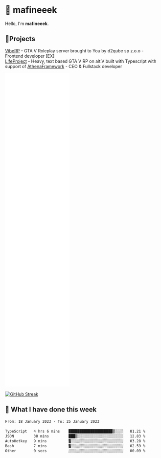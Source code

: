 # 👋 mafineeek
Hello, I'm **mafineeek**.

## 📝Projects

[VibeRP](https://v-rp.pl) - GTA V Roleplay server brought to You by d2qube sp z.o.o - Frontend developer [EX]
<br>
[LifeProject](https://github.com/LifeProject-Roleplay/) - Heavy, text based GTA V RP on alt:V built with Typescript with support of [AthenaFramework](https://github.com/Athena-Roleplay-Framework/) - CEO & Fullstack developer

![](./github-metrics.svg)

[![GitHub Streak](https://streak-stats.demolab.com/?user=mafineeek)](https://git.io/streak-stats)

## 📰 What I have done this week
<!--START_SECTION:waka-->

```text
From: 18 January 2023 - To: 25 January 2023

TypeScript   4 hrs 6 mins    ████████████████████▒░░░░   81.21 %
JSON         38 mins         ███▒░░░░░░░░░░░░░░░░░░░░░   12.83 %
AutoHotkey   9 mins          ▓░░░░░░░░░░░░░░░░░░░░░░░░   03.28 %
Bash         7 mins          ▓░░░░░░░░░░░░░░░░░░░░░░░░   02.59 %
Other        0 secs          ░░░░░░░░░░░░░░░░░░░░░░░░░   00.09 %
```

<!--END_SECTION:waka-->

